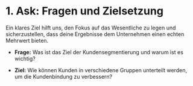 # 1. Ask: Fragen und Zielsetzung

Ein klares Ziel hilft uns, den Fokus auf das Wesentliche zu legen und sicherzustellen, dass deine Ergebnisse dem Unternehmen einen echten Mehrwert bieten.

 * **Frage:** Was ist das Ziel der Kundensegmentierung und warum ist es wichtig?
  
 * **Ziel:** Wie können Kunden in verschiedene Gruppen unterteilt werden, um die Kundenbindung zu verbessern?
